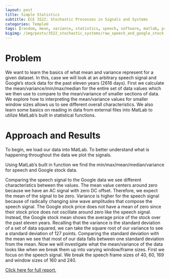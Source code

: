 ```yaml
---
layout: post
title: Simple Statistics
subtitle: ECE 3522: Stochastic Processes in Signals and Systems
categories: TempleU
tags: [random, mean, variance, statistics, speech, software, matlab, programming]
bigimg: /img/posts/3522_stochastic_systems/raw_speech_and_google_stock.png
---
```


# Problem
We want to learn the basics of what mean and variance represent for a given
dataset. In this, case we will look at an arbitrary speech signal and
Google’s stock data for the past eleven years (2616 days). First we
calculate the mean/variance/min/max/median for the entire set of data values
which we then use to compare to the mean/variance of smaller sections of
data. We explore how to interpreting the mean/variance values for smaller
window sizes allows us to see different overall characteristics. We also
learn some basics on reading in data from external files into MatLab to
utilize MatLab’s built in statistical functions.

# Approach and Results
To begin, we load our data into MatLab. To better understand what is
happening throughout the data we plot the signals.

Using MatLab’s built in function we find the min/max/mean/median/variance
for speech and Google stock data.

Comparing the speech signal to the Google data we see different
characteristics between the values. The mean value centers around zero
because we have an AC signal with zero DC offset. Therefore, we expect the 
mean of the signal to be zero. Variance is higher for the speech signal
because of radically changing sine wave amplitudes that compose the speech
signal. The Google stock price does not have a mean of zero since their
stock price does not oscillate around zero like the speech signal. Instead,
the Google stock mean shows the average price of the stock over the past
eleven years. Recalling that the variance is the standard deviation of a
set of data squared, we can take the square root of our variance to see a
standard deviation of 127 points. Comparing the standard deviation with the
mean we see that most of our data falls between one standard deviation
from the mean. Now we will investigate what the mean/variance of the data
looks like when we break them up into varying window/frame sizes. First we 
focus on the speech signal. We break the speech frame sizes of 40, 60,
169 and window sizes of 160 and 240.

[Click here for full report.](
http://files.tdevin.com/blog/20150120_trejo_devin_ca1.pdf)
